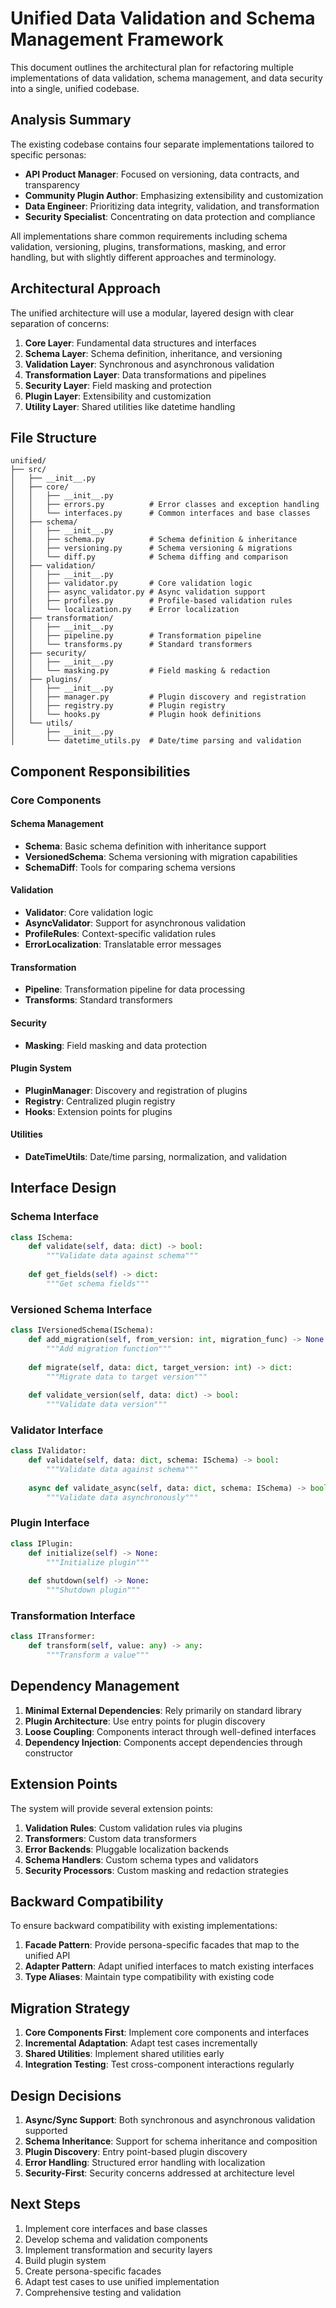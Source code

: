 # Unified Data Validation and Schema Management Framework

This document outlines the architectural plan for refactoring multiple implementations of data validation, schema management, and data security into a single, unified codebase.

## Analysis Summary

The existing codebase contains four separate implementations tailored to specific personas:
- **API Product Manager**: Focused on versioning, data contracts, and transparency
- **Community Plugin Author**: Emphasizing extensibility and customization
- **Data Engineer**: Prioritizing data integrity, validation, and transformation
- **Security Specialist**: Concentrating on data protection and compliance

All implementations share common requirements including schema validation, versioning, plugins, transformations, masking, and error handling, but with slightly different approaches and terminology.

## Architectural Approach

The unified architecture will use a modular, layered design with clear separation of concerns:

1. **Core Layer**: Fundamental data structures and interfaces
2. **Schema Layer**: Schema definition, inheritance, and versioning
3. **Validation Layer**: Synchronous and asynchronous validation
4. **Transformation Layer**: Data transformations and pipelines
5. **Security Layer**: Field masking and protection
6. **Plugin Layer**: Extensibility and customization
7. **Utility Layer**: Shared utilities like datetime handling

## File Structure

```
unified/
├── src/
│   ├── __init__.py
│   ├── core/
│   │   ├── __init__.py
│   │   ├── errors.py          # Error classes and exception handling
│   │   └── interfaces.py      # Common interfaces and base classes
│   ├── schema/
│   │   ├── __init__.py
│   │   ├── schema.py          # Schema definition & inheritance
│   │   ├── versioning.py      # Schema versioning & migrations
│   │   └── diff.py            # Schema diffing and comparison
│   ├── validation/
│   │   ├── __init__.py
│   │   ├── validator.py       # Core validation logic
│   │   ├── async_validator.py # Async validation support
│   │   ├── profiles.py        # Profile-based validation rules
│   │   └── localization.py    # Error localization
│   ├── transformation/
│   │   ├── __init__.py
│   │   ├── pipeline.py        # Transformation pipeline
│   │   └── transforms.py      # Standard transformers
│   ├── security/
│   │   ├── __init__.py
│   │   └── masking.py         # Field masking & redaction
│   ├── plugins/
│   │   ├── __init__.py
│   │   ├── manager.py         # Plugin discovery and registration
│   │   ├── registry.py        # Plugin registry
│   │   └── hooks.py           # Plugin hook definitions
│   └── utils/
│       ├── __init__.py
│       └── datetime_utils.py  # Date/time parsing and validation
```

## Component Responsibilities

### Core Components

#### Schema Management
- **Schema**: Basic schema definition with inheritance support
- **VersionedSchema**: Schema versioning with migration capabilities
- **SchemaDiff**: Tools for comparing schema versions

#### Validation
- **Validator**: Core validation logic
- **AsyncValidator**: Support for asynchronous validation
- **ProfileRules**: Context-specific validation rules
- **ErrorLocalization**: Translatable error messages

#### Transformation
- **Pipeline**: Transformation pipeline for data processing
- **Transforms**: Standard transformers

#### Security
- **Masking**: Field masking and data protection

#### Plugin System
- **PluginManager**: Discovery and registration of plugins
- **Registry**: Centralized plugin registry
- **Hooks**: Extension points for plugins

#### Utilities
- **DateTimeUtils**: Date/time parsing, normalization, and validation

## Interface Design

### Schema Interface
```python
class ISchema:
    def validate(self, data: dict) -> bool:
        """Validate data against schema"""
        
    def get_fields(self) -> dict:
        """Get schema fields"""
```

### Versioned Schema Interface
```python
class IVersionedSchema(ISchema):
    def add_migration(self, from_version: int, migration_func) -> None:
        """Add migration function"""
        
    def migrate(self, data: dict, target_version: int) -> dict:
        """Migrate data to target version"""
        
    def validate_version(self, data: dict) -> bool:
        """Validate data version"""
```

### Validator Interface
```python
class IValidator:
    def validate(self, data: dict, schema: ISchema) -> bool:
        """Validate data against schema"""
        
    async def validate_async(self, data: dict, schema: ISchema) -> bool:
        """Validate data asynchronously"""
```

### Plugin Interface
```python
class IPlugin:
    def initialize(self) -> None:
        """Initialize plugin"""
        
    def shutdown(self) -> None:
        """Shutdown plugin"""
```

### Transformation Interface
```python
class ITransformer:
    def transform(self, value: any) -> any:
        """Transform a value"""
```

## Dependency Management

1. **Minimal External Dependencies**: Rely primarily on standard library
2. **Plugin Architecture**: Use entry points for plugin discovery
3. **Loose Coupling**: Components interact through well-defined interfaces
4. **Dependency Injection**: Components accept dependencies through constructor

## Extension Points

The system will provide several extension points:

1. **Validation Rules**: Custom validation rules via plugins
2. **Transformers**: Custom data transformers
3. **Error Backends**: Pluggable localization backends
4. **Schema Handlers**: Custom schema types and validators
5. **Security Processors**: Custom masking and redaction strategies

## Backward Compatibility

To ensure backward compatibility with existing implementations:

1. **Facade Pattern**: Provide persona-specific facades that map to the unified API
2. **Adapter Pattern**: Adapt unified interfaces to match existing interfaces
3. **Type Aliases**: Maintain type compatibility with existing code

## Migration Strategy

1. **Core Components First**: Implement core components and interfaces
2. **Incremental Adaptation**: Adapt test cases incrementally
3. **Shared Utilities**: Implement shared utilities early
4. **Integration Testing**: Test cross-component interactions regularly

## Design Decisions

1. **Async/Sync Support**: Both synchronous and asynchronous validation supported
2. **Schema Inheritance**: Support for schema inheritance and composition
3. **Plugin Discovery**: Entry point-based plugin discovery
4. **Error Handling**: Structured error handling with localization
5. **Security-First**: Security concerns addressed at architecture level

## Next Steps

1. Implement core interfaces and base classes
2. Develop schema and validation components
3. Implement transformation and security layers
4. Build plugin system
5. Create persona-specific facades
6. Adapt test cases to use unified implementation
7. Comprehensive testing and validation